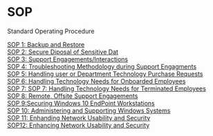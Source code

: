 # SOP
Standard Operating Procedure

[SOP 1: Backup and Restore](https://docs.google.com/document/d/13PLNSdJNhkRqeo0tR-m2AdYCsODp4Tyw01BFu7wfH-k/edit?usp=drive_link)
<br>
[SOP 2: Secure Diposal of Sensitive Dat ](https://docs.google.com/document/d/1wWsCQs74txT4uuZtg-NDCX9tNJRsXaemfjdjdkd9-oU/edit?usp=drive_link)
<br>
[SOP 3: Support Engagements/Interactions ](https://docs.google.com/document/d/1wbObWxP38P3-wjMjOif9oEO0HVkszQKvhtSu9njqTaA/edit?usp=drive_link)
<br>
[SOP 4: Troubleshooting Methodology during Support Engagments](https://docs.google.com/document/d/18PQnKlZu_xLxAhD-GqIPXc5bylTjKMhKeUIagNny1J4/edit?usp=drive_link)
<br>
[SOP 5: Handling user or Department Technology Purchase Requests ](https://docs.google.com/document/d/1X4VYcNWMuKwqio2H6OidiSFECV8fJHzKrtYI6xr-AV0/edit?usp=drive_link)
<br>
[SOP 6: Handling Technology Needs for Onboarded Employees ](https://docs.google.com/document/d/17cnsuOIlJ9Pri27f-BLUps0SBP5AYwrL4X1lv28isBU/edit?usp=drive_link)
<br>
[SOP 7: SOP 7: Handling Technology Needs for Terminated Employees ](https://docs.google.com/document/d/1U86X6DT_p2qBHiHJgLMS_EOv7XNFrT-f5q1fwEsGySo/edit?usp=drive_link)
<br>
[SOP 8: Remote, Offsite Support Engagements](https://docs.google.com/document/d/1vPckHjCvbQ7N9OH1-1Jr_FYhfIG5KtxZZmBlwDJ0CpY/edit?usp=drive_link)
<br>
[SOP 9:Securing Windows 10 EndPoint Workstations ](https://docs.google.com/document/d/1U44LowomBuQHYmjredtO3argg8Zczejhc40Qt189FKY/edit?usp=drive_link)
<br>
[SOP 10: Administering and Supporting Windows Systems ](https://docs.google.com/document/d/1a2b7YZEIvijDvE_KYHxxa39C82THyoiiy93MBUGHL1g/edit?usp=drive_link)
<br>
[SOP 11: Enhanding Network Usability and Security  ](https://docs.google.com/document/d/1BofJET3LjaX9ekhpz7eO05XTVBTAQxzssHqI51F5iJY/edit?usp=drive_link)
<br>
[SOP12: Enhancing Network Usability and Security ](https://docs.google.com/document/d/1dBYeWH_hqHHAwlnKgqjdI3FI8Nev7xTv0YOx5CtZAs0/edit?usp=drive_link)
